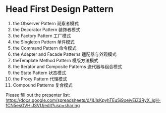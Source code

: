 # Head First Design Pattern

1. the Observer Pattern 观察者模式
2. the Decorator Pattern 装饰者模式
3. the Factory Pattern 工厂模式
4. the Singleton Pattern 单件模式
5. the Command Pattern 命令模式
6. the Adapter and Facade Patterns 适配器与外观模式
7. theTemplate Method Pattern 模版方法模式
8. the Iterator and Composite Patterns 迭代器与组合模式
9. the State Pattern 状态模式
10. the Proxy Pattern 代理模式
11. Compound Patterns 复合模式

Please fill out the presenter list: https://docs.google.com/spreadsheets/d/1L1sKpyhTEuSj9oeivEiZ3RyX_igH-fCN5esGVHiJSVU/edit?usp=sharing
